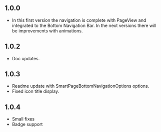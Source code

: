 ## 1.0.0

* In this first version the navigation is complete with PageView and integrated to the Bottom Navigation Bar. In the next versions there will be improvements with animations.

## 1.0.2

* Doc updates.

## 1.0.3

* Readme update with SmartPageBottomNavigationOptions options.
* Fixed icon title display.

## 1.0.4

* Small fixes
* Badge support